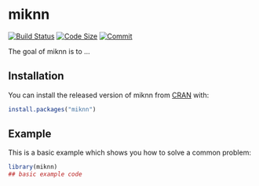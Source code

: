 # miknn

<!-- badges: start -->
[![Build Status](https://travis-ci.org/https://travis-ci.org/dbrookeUAB/miknn.svg?branch=master.svg?branch=master)](https://travis-ci.org/https://travis-ci.org/dbrookeUAB/miknn.svg?branch=master)
[![Code Size](https://img.shields.io/github/languages/code-size/dbrookeUAB/miknn.svg)](https://github.com/dbrookeUAB/miknn)
[![Commit](https://img.shields.io/github/last-commit/dbrookeUAB/miknn.svg)](https://github.com/dbrookeUAB/miknn/commits/master)
<!-- badges: end -->

The goal of miknn is to ...

## Installation

You can install the released version of miknn from [CRAN](https://CRAN.R-project.org) with:

``` r
install.packages("miknn")
```

## Example

This is a basic example which shows you how to solve a common problem:

``` r
library(miknn)
## basic example code
```

